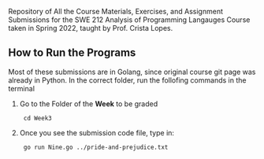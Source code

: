 Repository of All the Course Materials, Exercises, and Assignment Submissions for the SWE 212 Analysis of Programming Langauges Course taken in Spring 2022, taught by Prof. Crista Lopes.

## How to Run the Programs
Most of these submissions are in Golang, since original course git page was already in Python.
In the correct folder, run the follofing commands in the terminal
1. Go to the Folder of the **Week** to be graded

		cd Week3


2. Once you see the submission code file, type in:

		go run Nine.go ../pride-and-prejudice.txt
